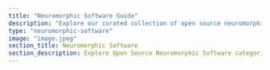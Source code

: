 ```yaml
---
title: "Neuromorphic Software Guide"
description: "Explore our curated collection of open source neuromorphic software resources."
type: "neuromorphic-software"
image: "image.jpeg"
section_title: Neuromorphic Software
section_description: Explore Open Source Neuromorphic Software categorized by SNN Frameworks and Data Tools.
---
```

